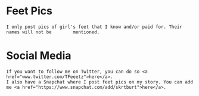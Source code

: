 # Feet Pics
	I only post pics of girl's feet that I know and/or paid for. Their names will not be        mentioned.
    
# Social Media
    If you want to follow me on Twitter, you can do so <a href="www.twitter.com/TFeeetz">here</a>.
    I also have a Snapchat where I post feet pics on my story. You can add me <a href="https://www.snapchat.com/add/skrtburt">here</a>.
